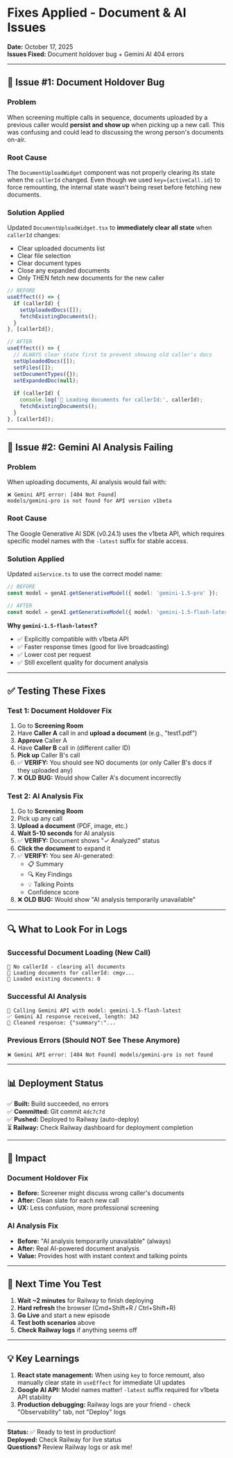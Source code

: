 # Fixes Applied - Document & AI Issues

**Date:** October 17, 2025  
**Issues Fixed:** Document holdover bug + Gemini AI 404 errors

---

## 🐛 Issue #1: Document Holdover Bug

### Problem
When screening multiple calls in sequence, documents uploaded by a previous caller would **persist and show up** when picking up a new call. This was confusing and could lead to discussing the wrong person's documents on-air.

### Root Cause
The `DocumentUploadWidget` component was not properly clearing its state when the `callerId` changed. Even though we used `key={activeCall.id}` to force remounting, the internal state wasn't being reset before fetching new documents.

### Solution Applied
Updated `DocumentUploadWidget.tsx` to **immediately clear all state** when `callerId` changes:
- Clear uploaded documents list
- Clear file selection
- Clear document types
- Close any expanded documents
- Only THEN fetch new documents for the new caller

```typescript
// BEFORE
useEffect(() => {
  if (callerId) {
    setUploadedDocs([]);
    fetchExistingDocuments();
  }
}, [callerId]);

// AFTER
useEffect(() => {
  // ALWAYS clear state first to prevent showing old caller's docs
  setUploadedDocs([]);
  setFiles([]);
  setDocumentTypes({});
  setExpandedDoc(null);
  
  if (callerId) {
    console.log('📄 Loading documents for callerId:', callerId);
    fetchExistingDocuments();
  }
}, [callerId]);
```

---

## 🤖 Issue #2: Gemini AI Analysis Failing

### Problem
When uploading documents, AI analysis would fail with:
```
❌ Gemini API error: [404 Not Found] 
models/gemini-pro is not found for API version v1beta
```

### Root Cause
The Google Generative AI SDK (v0.24.1) uses the v1beta API, which requires specific model names with the `-latest` suffix for stable access.

### Solution Applied
Updated `aiService.ts` to use the correct model name:

```typescript
// BEFORE
const model = genAI.getGenerativeModel({ model: 'gemini-1.5-pro' });

// AFTER
const model = genAI.getGenerativeModel({ model: 'gemini-1.5-flash-latest' });
```

**Why `gemini-1.5-flash-latest`?**
- ✅ Explicitly compatible with v1beta API
- ✅ Faster response times (good for live broadcasting)
- ✅ Lower cost per request
- ✅ Still excellent quality for document analysis

---

## ✅ Testing These Fixes

### Test 1: Document Holdover Fix
1. Go to **Screening Room**
2. Have **Caller A** call in and **upload a document** (e.g., "test1.pdf")
3. **Approve** Caller A
4. Have **Caller B** call in (different caller ID)
5. **Pick up** Caller B's call
6. ✅ **VERIFY:** You should see NO documents (or only Caller B's docs if they uploaded any)
7. ❌ **OLD BUG:** Would show Caller A's document incorrectly

### Test 2: AI Analysis Fix
1. Go to **Screening Room**
2. Pick up any call
3. **Upload a document** (PDF, image, etc.)
4. **Wait 5-10 seconds** for AI analysis
5. ✅ **VERIFY:** Document shows "✓ Analyzed" status
6. **Click the document** to expand it
7. ✅ **VERIFY:** You see AI-generated:
   - 📋 Summary
   - 🔍 Key Findings  
   - 💡 Talking Points
   - Confidence score
8. ❌ **OLD BUG:** Would show "AI analysis temporarily unavailable"

---

## 🔍 What to Look For in Logs

### Successful Document Loading (New Call)
```
📄 No callerId - clearing all documents
📄 Loading documents for callerId: cmgv...
📄 Loaded existing documents: 0
```

### Successful AI Analysis
```
🤖 Calling Gemini API with model: gemini-1.5-flash-latest
✅ Gemini AI response received, length: 342
📝 Cleaned response: {"summary":"...
```

### Previous Errors (Should NOT See These Anymore)
```
❌ Gemini API error: [404 Not Found] models/gemini-pro is not found
```

---

## 📊 Deployment Status

✅ **Built:** Build succeeded, no errors  
✅ **Committed:** Git commit `4dc7c7d`  
✅ **Pushed:** Deployed to Railway (auto-deploy)  
⏳ **Railway:** Check Railway dashboard for deployment completion  

---

## 🎯 Impact

### Document Holdover Fix
- **Before:** Screener might discuss wrong caller's documents
- **After:** Clean slate for each new call
- **UX:** Less confusion, more professional screening

### AI Analysis Fix
- **Before:** "AI analysis temporarily unavailable" (always)
- **After:** Real AI-powered document analysis
- **Value:** Provides host with instant context and talking points

---

## 🚀 Next Time You Test

1. **Wait ~2 minutes** for Railway to finish deploying
2. **Hard refresh** the browser (Cmd+Shift+R / Ctrl+Shift+R)
3. **Go Live** and start a new episode
4. **Test both scenarios** above
5. **Check Railway logs** if anything seems off

---

## 💡 Key Learnings

1. **React state management:** When using `key` to force remount, also manually clear state in `useEffect` for immediate UI updates
2. **Google AI API:** Model names matter! `-latest` suffix required for v1beta API stability
3. **Production debugging:** Railway logs are your friend - check "Observability" tab, not "Deploy" logs

---

**Status:** ✅ Ready to test in production!  
**Deployed:** Check Railway for live status  
**Questions?** Review Railway logs or ask me!


